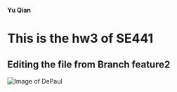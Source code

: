 **Yu Qian**
# This is the hw3 of SE441
## Editing the file from Branch feature2
![Image of DePaul](https://depauliaonline.com/wp-content/uploads/2017/09/Depaul.png)